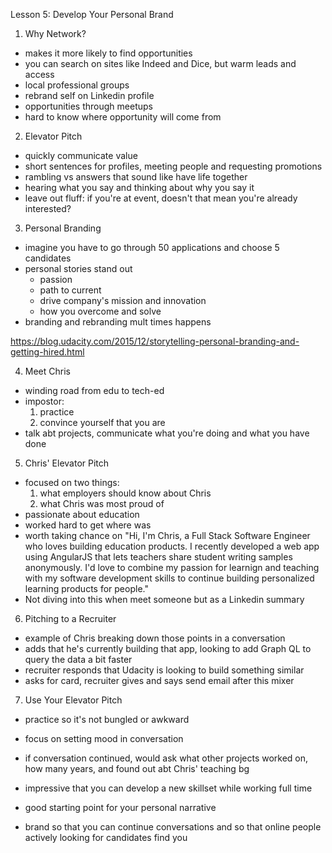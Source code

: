 Lesson 5: Develop Your Personal Brand

1. Why Network?
- makes it more likely to find opportunities
- you can search on sites like Indeed and Dice, but warm leads and access
- local professional groups
- rebrand self on Linkedin profile
- opportunities through meetups
- hard to know where opportunity will come from

2. Elevator Pitch
- quickly communicate value
- short sentences for profiles, meeting people and requesting promotions
- rambling vs answers that sound like have life together
- hearing what you say and thinking about why you say it
- leave out fluff: if you're at event, doesn't that mean you're already interested?

3. Personal Branding
- imagine you have to go through 50 applications and choose 5 candidates
- personal stories stand out
	- passion
	- path to current
	- drive company's mission and innovation
	- how you overcome and solve
- branding and rebranding mult times happens

https://blog.udacity.com/2015/12/storytelling-personal-branding-and-getting-hired.html

4. Meet Chris
- winding road from edu to tech-ed
- impostor:
	1. practice
	2. convince yourself that you are
- talk abt projects, communicate what you're doing and what you have done

5. Chris' Elevator Pitch
- focused on two things:
	1. what employers should know about Chris
	2. what Chris was most proud of
- passionate about education
- worked hard to get where was
- worth taking chance on
"Hi, I'm Chris, a Full Stack Software Engineer who loves building education products. I recently developed a web app using AngularJS that lets teachers share student writing samples anonymously. I'd love to combine my passion for learnign and teaching with my software development skills to continue building personalized learning products for people."
- Not diving into this when meet someone but as a Linkedin summary

6. Pitching to a Recruiter
- example of Chris breaking down those points in a conversation
- adds that he's currently building that app, looking to add Graph QL to query the data a bit faster
- recruiter responds that Udacity is looking to build something similar
- asks for card, recruiter gives and says send email after this mixer

7. Use Your Elevator Pitch
- practice so it's not bungled or awkward
- focus on setting mood in conversation
- if conversation continued, would ask what other projects worked on, how many years, and found out abt Chris' teaching bg
- impressive that you can develop a new skillset while working full time
- good starting point for your personal narrative

- brand so that you can continue conversations and so that online people actively looking for candidates find you
